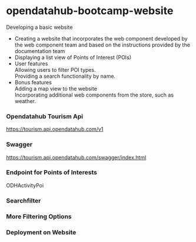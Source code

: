 # opendatahub-bootcamp-website

Developing a basic website  
- Creating a website that incorporates the web component developed by the web component team and based on the instructions provided by the documentation team
- Displaying a list view of Points of Interest (POIs)
- User features  
Allowing users to filter POI types.  
Providing a search functionality by name.  
- Bonus features  
Adding a map view to the website  
Incorporating additional web components from the store, such as weather.

### Opendatahub Tourism Api
https://tourism.api.opendatahub.com/v1  
  
### Swagger
https://tourism.api.opendatahub.com/swagger/index.html

### Endpoint for Points of Interests
ODHActivityPoi

### Searchfilter

### More Filtering Options

### Deployment on Website

